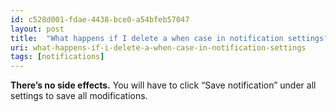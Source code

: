 ```yaml
---
id: c528d001-fdae-4438-bce0-a54bfeb57047
layout: post
title:  "What happens if I delete a when case in notification settings?"
uri: what-happens-if-i-delete-a-when-case-in-notification-settings
tags: [notifications]
---
```


**There’s no side effects.** You will have to click “Save notification” under all settings to save all modifications.